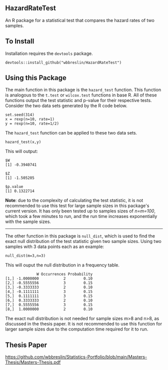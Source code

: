 ## HazardRateTest
An R package for a statistical test that compares the hazard rates of two samples.

## To Install
Installation requires the `devtools` package.

```{r}
devtools::install_github("wbbreslin/HazardRateTest")
```

## Using this Package
The main function in this package is the `hazard_test` function. This function is analogous to the `t.test` or `wilcox.test` functions in base R. All of these functions output the test statistic and p-value for their respective tests. Consider the two data sets generated by the R code below.
```{r}
set.seed(314)
x = rexp(n=10, rate=1)
y = rexp(n=10, rate=1/2)
```
The `hazard_test` function can be applied to these two data sets.
```{r}
hazard_test(x,y)
```
This will output:
```{r}
$W
[1] -0.3940741

$Z
[1] -1.505205

$p.value
[1] 0.1322714
```

**Note**: due to the complexity of calculating the test statistic, it is not recommended to use this test for large sample sizes in this package's current version. It has only been tested up to samples sizes of *n=m=100*, which took a few minutes to run, and the run time increases exponentially with the sample sizes.

---

The other function in this package is `null_dist`, which is used to find the exact null distribution of the test statistic given two sample sizes. Using two samples with 3 data points each as an example:
```{r}
null_dist(m=3,n=3)
```
This will ouput the null distribution in a frequency table.
```
              W Occurrences Probability
[1,] -1.0000000           2        0.10
[2,] -0.5555556           3        0.15
[3,] -0.3333333           2        0.10
[4,] -0.1111111           3        0.15
[5,]  0.1111111           3        0.15
[6,]  0.3333333           2        0.10
[7,]  0.5555556           3        0.15
[8,]  1.0000000           2        0.10
```
The exact null distribution is not needed for sample sizes m>8 and n>8, as discussed in the thesis paper. It is not recommended to use this function for larger sample sizes due to the computation time required for it to run.

## Thesis Paper
https://github.com/wbbreslin/Statistics-Portfolio/blob/main/Masters-Thesis/Masters-Thesis.pdf
